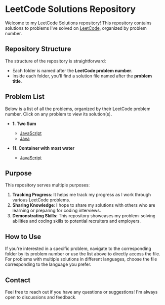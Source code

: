 # LeetCode Solutions Repository

Welcome to my LeetCode Solutions repository! This repository contains solutions to problems I've solved on [LeetCode](https://leetcode.com/), organized by problem number.

## Repository Structure

The structure of the repository is straightforward:

- Each folder is named after the **LeetCode problem number**.
- Inside each folder, you'll find a solution file named after the **problem title**.

## Problem List

Below is a list of all the problems, organized by their LeetCode problem number. Click on any problem to view its solution(s).

- **1. Two Sum**

  - [JavaScript](1/TwoSum.js)
  - [Java](1/TwoSum.java)

- **11. Container with most water**
  - [JavaScript](11/containerWithMostWater.js)

## Purpose

This repository serves multiple purposes:

1. **Tracking Progress**: It helps me track my progress as I work through various LeetCode problems.
2. **Sharing Knowledge**: I hope to share my solutions with others who are learning or preparing for coding interviews.
3. **Demonstrating Skills**: This repository showcases my problem-solving abilities and coding skills to potential recruiters and employers.

## How to Use

If you're interested in a specific problem, navigate to the corresponding folder by its problem number or use the list above to directly access the file. For problems with multiple solutions in different languages, choose the file corresponding to the language you prefer.

## Contact

Feel free to reach out if you have any questions or suggestions! I'm always open to discussions and feedback.
